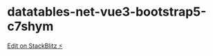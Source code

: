 # datatables-net-vue3-bootstrap5-c7shym

[Edit on StackBlitz ⚡️](https://stackblitz.com/edit/datatables-net-vue3-bootstrap5-c7shym)